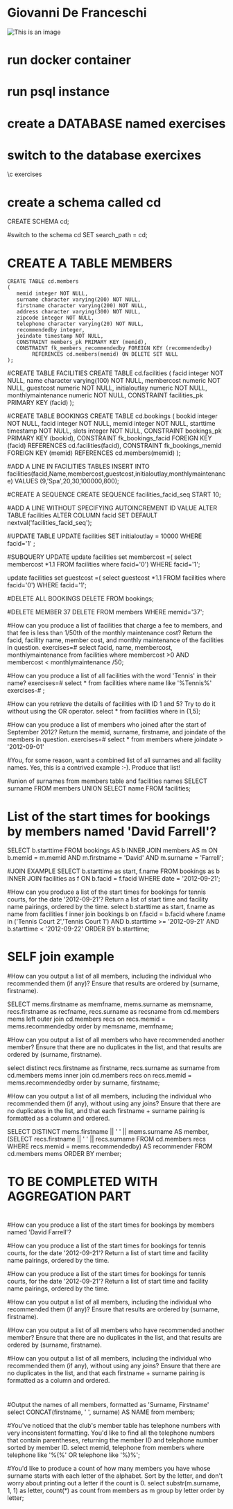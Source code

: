 # Giovanni De Franceschi

![This is an image](https://pgexercises.com/img/schema-horizontal.svg)

# run docker container

# run psql instance

# create a DATABASE named exercises

# switch to the database exercixes
\c exercises

# create a schema called cd
CREATE SCHEMA cd;

#switch to the schema cd
SET search_path = cd;



# CREATE A TABLE MEMBERS
    CREATE TABLE cd.members
    (
       memid integer NOT NULL, 
       surname character varying(200) NOT NULL, 
       firstname character varying(200) NOT NULL, 
       address character varying(300) NOT NULL, 
       zipcode integer NOT NULL, 
       telephone character varying(20) NOT NULL, 
       recommendedby integer,
       joindate timestamp NOT NULL,
       CONSTRAINT members_pk PRIMARY KEY (memid),
       CONSTRAINT fk_members_recommendedby FOREIGN KEY (recommendedby)
            REFERENCES cd.members(memid) ON DELETE SET NULL
    );

#CREATE TABLE FACILITIES
 CREATE TABLE cd.facilities
    (
       facid integer NOT NULL, 
       name character varying(100) NOT NULL, 
       membercost numeric NOT NULL, 
       guestcost numeric NOT NULL, 
       initialoutlay numeric NOT NULL, 
       monthlymaintenance numeric NOT NULL, 
       CONSTRAINT facilities_pk PRIMARY KEY (facid)
    );

#CREATE TABLE BOOKINGS
  CREATE TABLE cd.bookings
    (
       bookid integer NOT NULL, 
       facid integer NOT NULL, 
       memid integer NOT NULL, 
       starttime timestamp NOT NULL,
       slots integer NOT NULL,
       CONSTRAINT bookings_pk PRIMARY KEY (bookid),
       CONSTRAINT fk_bookings_facid FOREIGN KEY (facid) REFERENCES cd.facilities(facid),
       CONSTRAINT fk_bookings_memid FOREIGN KEY (memid) REFERENCES cd.members(memid)
    );

#ADD A LINE IN FACILITIES TABLES
INSERT INTO facilities(facid,Name,membercost,guestcost,initialoutlay,monthlymaintenance) VALUES (9,'Spa',20,30,100000,800);

#CREATE A SEQUENCE
CREATE SEQUENCE facilities_facid_seq START 10;

#ADD A LINE WITHOUT SPECIFYING AUTOINCREMENT ID VALUE
ALTER TABLE facilities ALTER COLUMN facid SET DEFAULT nextval('facilities_facid_seq');

#UPDATE TABLE
UPDATE facilities SET initialoutlay = 10000 WHERE facid='1' ;

#SUBQUERY UPDATE
update facilities set membercost =(
select membercost *1.1 FROM facilities where facid='0') WHERE facid='1';

update facilities set guestcost =(
select guestcost *1.1 FROM facilities where facid='0') WHERE facid='1';


#DELETE ALL BOOKINGS
DELETE FROM bookings;

#DELETE MEMBER 37
DELETE FROM members WHERE memid='37';


#How can you produce a list of facilities that charge a fee to members, and that fee is less than 1/50th of the monthly maintenance cost? Return the facid, facility name, member cost, and monthly maintenance of the facilities in question.
exercises=# select facid, name, membercost, monthlymaintenance from facilities where membercost >0 AND membercost < monthlymaintenance /50;


#How can you produce a list of all facilities with the word 'Tennis' in their name?
exercises=# select * from facilities where name like '%Tennis%'
exercises-# ;

#How can you retrieve the details of facilities with ID 1 and 5? Try to do it without using the OR operator.
select * from facilities where in (1,5);

#How can you produce a list of members who joined after the start of September 2012? Return the memid, surname, firstname, and joindate of the members in question.
exercises=# select * from members where joindate > '2012-09-01'

#You, for some reason, want a combined list of all surnames and all facility names. Yes, this is a contrived example :-). Produce that list!

#union of surnames from members table and facilities names
SELECT surname
FROM members
UNION
SELECT name
FROM facilities;



# List of the start times for bookings by members named 'David Farrell'? 
SELECT b.starttime
FROM bookings AS b
INNER JOIN members AS m ON b.memid = m.memid AND m.firstname = 'David' AND m.surname = 'Farrell';


#JOIN EXAMPLE
SELECT b.starttime as start, f.name
FROM bookings as b
INNER JOIN facilities as f ON b.facid = f.facid
WHERE date = '2012-09-21';

#How can you produce a list of the start times for bookings for tennis courts, for the date '2012-09-21'? Return a list of start time and facility name pairings, ordered by the time. 
select b.starttime as start, f.name as name
from facilities f
inner join bookings b
on f.facid = b.facid
where 
f.name in ('Tennis Court 2','Tennis Court 1')
AND
b.starttime >= '2012-09-21' AND b.starttime < '2012-09-22'
ORDER BY b.starttime;   



# SELF join example
#How can you output a list of all members, including the individual who recommended them (if any)? Ensure that results are ordered by (surname, firstname).


SELECT 
  mems.firstname as memfname, 
  mems.surname as memsname, 
  recs.firstname as recfname, 
  recs.surname as recsname 
from 
  cd.members mems 
  left outer join cd.members recs on recs.memid = mems.recommendedby 
order by 
  memsname, 
  memfname;


#How can you output a list of all members who have recommended another member? Ensure that there are no duplicates in the list, and that results are ordered by (surname, firstname).

select 
  distinct recs.firstname as firstname, 
  recs.surname as surname 
from 
  cd.members mems 
  inner join cd.members recs on recs.memid = mems.recommendedby 
order by 
  surname, 
  firstname;


#How can you output a list of all members, including the individual who recommended them (if any), without using any joins? Ensure that there are no duplicates in the list, and that each firstname + surname pairing is formatted as a column and ordered.

SELECT DISTINCT mems.firstname || ' ' || mems.surname AS member,
       (SELECT recs.firstname || ' ' || recs.surname
        FROM cd.members recs
        WHERE recs.memid = mems.recommendedby) AS recommender
FROM cd.members mems
ORDER BY member;

# TO BE COMPLETED WITH AGGREGATION PART
#
#How can you produce a list of the start times for bookings by members named 'David Farrell'?

#How can you produce a list of the start times for bookings for tennis courts, for the date '2012-09-21'? Return a list of start time and facility name pairings, ordered by the time.

#How can you produce a list of the start times for bookings for tennis courts, for the date '2012-09-21'? Return a list of start time and facility name pairings, ordered by the time.

#How can you output a list of all members, including the individual who recommended them (if any)? Ensure that results are ordered by (surname, firstname).

#How can you output a list of all members who have recommended another member? Ensure that there are no duplicates in the list, and that results are ordered by (surname, firstname).

#How can you output a list of all members, including the individual who recommended them (if any), without using any joins? Ensure that there are no duplicates in the list, and that each firstname + surname pairing is formatted as a column and ordered.






#
#

#Output the names of all members, formatted as 'Surname, Firstname'
select CONCAT(firstname, ' ', surname) AS NAME
from members;

#You've noticed that the club's member table has telephone numbers with very inconsistent formatting. You'd like to find all the telephone numbers that contain parentheses, returning the member ID and telephone number sorted by member ID.
select memid, telephone
from members
where telephone like '%(%' OR telephone like '%)%';

#You'd like to produce a count of how many members you have whose surname starts with each letter of the alphabet. Sort by the letter, and don't worry about printing out a letter if the count is 0.
select 
  substr(m.surname, 1, 1) as letter, 
  count(*) as count 
from 
  members as m 
group by 
  letter 
order by 
  letter;






